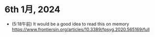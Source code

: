 # 6th 1月, 2024
- (5:18午前) It would be a good idea to read this on memory https://www.frontiersin.org/articles/10.3389/fpsyg.2020.565169/full
